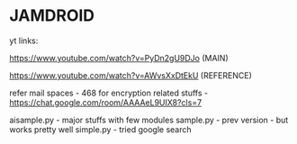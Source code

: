 # JAMDROID


yt links:

https://www.youtube.com/watch?v=PyDn2gU9DJo (MAIN)

https://www.youtube.com/watch?v=AWvsXxDtEkU (REFERENCE)

refer mail spaces - 468 for encryption related stuffs - https://chat.google.com/room/AAAAeL9UIX8?cls=7

aisample.py - major stuffs with few modules
sample.py - prev version - but works pretty well
simple.py - tried google search
